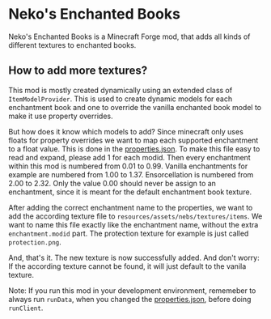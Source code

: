 # Neko's Enchanted Books
Neko's Enchanted Books is a Minecraft Forge mod, that adds all kinds of different textures to enchanted books.

## How to add more textures?
This mod is mostly created dynamically using an extended class of ```ItemModelProvider```. This is used to create dynamic models for each enchantment book and one to override the vanilla enchanted book model to make it use property overrides.

But how does it know which models to add? Since minecraft only uses floats for property overrides we want to map each supported enchantment to a float value. This is done in the [properties.json](https://github.com/CGessinger/Nekos-Enchanted-Books/tree/master/src/main/resources/assets/nebs/models/properties.json). To make this file easy to read and expand, please add 1 for each modid. Then every enchantment within this mod is numbered from 0.01 to 0.99. Vanilla enchantments for example are numbered from 1.00 to 1.37. Ensorcellation is numbered from 2.00 to 2.32. Only the value 0.00 should never be assign to an enchantment, since it is meant for the default enchantment book texture.

After adding the correct enchantment name to the properties, we want to add the according texture file to ```resources/assets/nebs/textures/items```. We want to name this file exactly like the enchantment name, without the extra ```enchantment.modid``` part. The protection texture for example is just called ```protection.png```.

And, that's it. The new texture is now successfully added. And don't worry: If the according texture cannot be found, it will just default to the vanila texture.

Note: If you run this mod in your development environment, rememeber to always run ```runData```, when you changed the [properties.json](https://github.com/CGessinger/Nekos-Enchanted-Books/tree/master/src/main/resources/assets/nebs/models/properties.json), before doing ```runClient```.